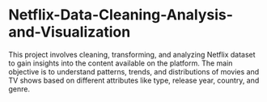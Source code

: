 # Netflix-Data-Cleaning-Analysis-and-Visualization
This project involves cleaning, transforming, and analyzing Netflix dataset to gain insights into the content available on the platform. The main objective is to understand patterns, trends, and distributions of movies and TV shows based on different attributes like type, release year, country, and genre.
